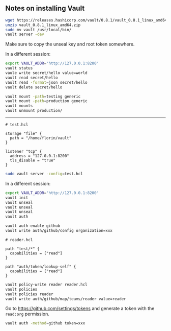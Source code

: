 ## Notes on installing Vault

```sh
wget https://releases.hashicorp.com/vault/0.8.1/vault_0.8.1_linux_amd64.zip
unzip vault_0.8.1_linux_amd64.zip
sudo mv vault /usr/local/bin/
vault server -dev
```

Make sure to copy the unseal key and root token somewhere.

In a different session:

```sh
export VAULT_ADDR='http://127.0.0.1:8200'
vault status
vaule write secret/hello value=world
vault read secret/hello
vault read -format=json secret/hello
vault delete secret/hello
```

```sh
vault mount -path=testing generic
vault mount -path=production generic
vault mounts
vault unmount production/
```

---


```hcl
# test.hcl

storage "file" {
  path = "/home/florin/vault"
}

listener "tcp" {
  address = "127.0.0.1:8200"
  tls_disable = "true"
}
```

```sh
sudo vault server -config=test.hcl
```

In a different session:

```sh
export VAULT_ADDR='http://127.0.0.1:8200'
vault init
vault unseal
vault unseal
vault unseal
vault auth
```

```sh
vault auth-enable github
vault write auth/github/config organization=xxx
```

```hcl
# reader.hcl

path "test/*" {
  capabilities = ["read"]
}

path "auth/token/lookup-self" {
  capabilities = ["read"]
}

```

```sh
vault policy-write reader reader.hcl
vault policies
vault policies reader
vault write auth/github/map/teams/reader value=reader
```

Go to https://github.com/settings/tokens and generate a token with the `read:org` permission.

```sh
vault auth -method=github token=xxx
```
